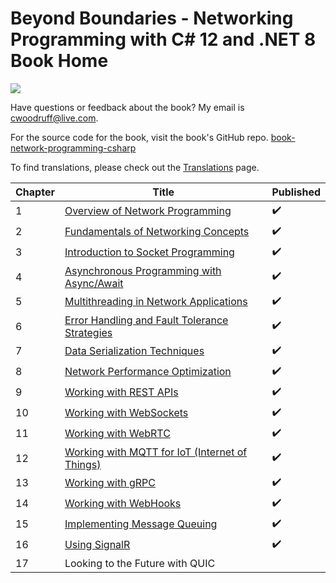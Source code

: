 # Beyond Boundaries - Networking Programming with C# 12 and .NET 8 Book Home

![](http://woodruff.dev/wp-content/uploads/2024/03/networkheader.png)

Have questions or feedback about the book? My email is [cwoodruff@live.com](mailto:cwoodruff@live.com).

For the source code for the book, visit the book's GitHub repo. [book-network-programming-csharp
](https://github.com/cwoodruff/book-network-programming-csharp)

To find translations, please check out the [Translations](./Translations.md) page.

| Chapter | Title                                                                      | Published |
|---------|----------------------------------------------------------------------------|-----------|
| 1       | [Overview of Network Programming](./Chapter01/chapter01.md)                | ✔️        |
| 2       | [Fundamentals of Networking Concepts](./Chapter02/chapter02.md)            | ✔️        |
| 3       | [Introduction to Socket Programming](./Chapter03/chapter03.md)             | ✔️        |
| 4       | [Asynchronous Programming with Async/Await](./Chapter04/chapter04.md)      | ✔️        |
| 5       | [Multithreading in Network Applications](./Chapter05/chapter05.md)         | ✔️        |
| 6       | [Error Handling and Fault Tolerance Strategies](./Chapter06/Chapter06.md)  | ✔️        |
| 7       | [Data Serialization Techniques](./Chapter07/Chapter07.md)                  | ✔️        |
| 8       | [Network Performance Optimization](./Chapter08/Chapter08.md)               | ✔️        |
| 9       | [Working with REST APIs](./Chapter09/chapter09.md)                         | ✔️        |
| 10      | [Working with WebSockets](./Chapter10/chapter10.md)                        | ✔️        |
| 11      | [Working with WebRTC](./Chapter11/chapter11.md)                            | ✔️        |
| 12      | [Working with MQTT for IoT (Internet of Things)](./Chapter12/chapter12.md) | ✔️        |
| 13      | [Working with gRPC](./Chapter13/chapter13.md)                              | ✔️        |
| 14      | [Working with WebHooks](./Chapter14/chapter14.md)                          | ✔️        |
| 15      | [Implementing Message Queuing](./Chapter15/chapter15.md)                   | ✔️        |
| 16      | [Using SignalR](./Chapter16/chapter16.md)                                  | ✔️        |
| 17      | Looking to the Future with QUIC                                            |           |
